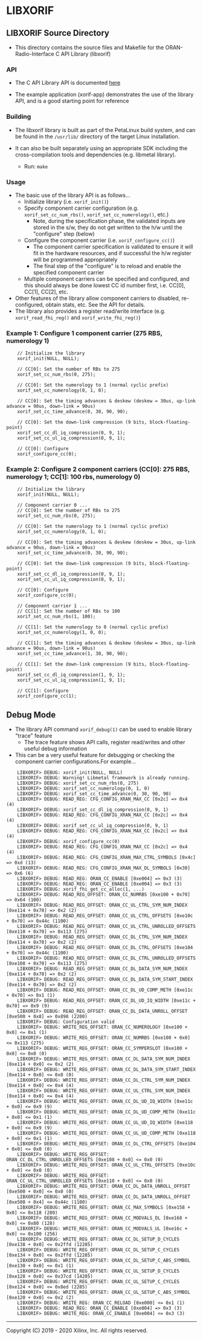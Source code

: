# LIBXORIF

## LIBXORIF Source Directory

* This directory contains the source files and Makefile for the ORAN-Radio-Interface C API Library (libxorif)

### API

* The C API Library API is documented [here](../../doc/html/group__libxorif-api.html)

* The example application (xorif-app) demonstrates the use of the library API, and is a good starting point for reference

### Building

* The libxorif library is built as part of the PetaLinux build system, and can be found in the `/usr/lib/` directory of the target Linux installation.

* It can also be built separately using an appropriate SDK including the cross-compilation tools and dependencies (e.g. libmetal library).

    * Run: `make`
	
### Usage

* The basic use of the library API is as follows...
	* Initialize library (i.e. `xorif_init()`)
	* Specify component carrier configuration (e.g. `xorif_set_cc_num_rbs()`, `xorif_set_cc_numerology()`, etc.)
		* Note, during the specification phase, the validated inputs are stored in the s/w, they do not get written to the h/w until the "configure" step (below)
	* Configure the component carrier (i.e. `xorif_configure_cc()`)
		* The component carrier specification is validated to ensure it will fit in the hardware resources, and if successful the h/w register will be programmed appropriately
		* The final step of the "configure" is to reload and enable the specified component carrier
	* Multiple component carriers can be specified and configured, and this should always be done lowest CC id number first, i.e. CC[0], CC[1], CC[2], etc.
* Other features of the library allow component carriers to disabled, re-configured, obtain stats, etc. See the API for details.
* The library also provides a register read/write interface (e.g. `xorif_read_fhi_reg()` and `xorif_write_fhi_reg()`)

### Example 1: Configure 1 component carrier (275 RBS, numerology 1)

~~~
	// Initialize the library
	xorif_init(NULL, NULL);
	
	// CC[0]: Set the number of RBs to 275
	xorif_set_cc_num_rbs(0, 275);
	
	// CC[0]: Set the numerology to 1 (normal cyclic prefix)
	xorif_set_cc_numerology(0, 1, 0);
	
	// CC[0]: Set the timing advances & deskew (deskew = 30us, up-link advance = 90us, down-link = 90us)
	xorif_set_cc_time_advance(0, 30, 90, 90);
	
	// CC[0]: Set the down-link compression (9 bits, block-floating-point)
	xorif_set_cc_dl_iq_compression(0, 9, 1);
	xorif_set_cc_ul_iq_compression(0, 9, 1);
	
	// CC[0]: Configure
	xorif_configure_cc(0);
~~~

### Example 2: Configure 2 component carriers (CC[0]: 275 RBS, numerology 1; CC[1]: 100 rbs, numerology 0)

~~~
	// Initialize the library
	xorif_init(NULL, NULL);
	
	// Component carrier 0 ...
	// CC[0]: Set the number of RBs to 275
	xorif_set_cc_num_rbs(0, 275);
	
	// CC[0]: Set the numerology to 1 (normal cyclic prefix)
	xorif_set_cc_numerology(0, 1, 0);
	
	// CC[0]: Set the timing advances & deskew (deskew = 30us, up-link advance = 90us, down-link = 90us)
	xorif_set_cc_time_advance(0, 30, 90, 90);
	
	// CC[0]: Set the down-link compression (9 bits, block-floating-point)
	xorif_set_cc_dl_iq_compression(0, 9, 1);
	xorif_set_cc_ul_iq_compression(0, 9, 1);
	
	// CC[0]: Configure
	xorif_configure_cc(0);
	
	// Component carrier 1 ...
	// CC[1]: Set the number of RBs to 100
	xorif_set_cc_num_rbs(1, 100);
	
	// CC[1]: Set the numerology to 0 (normal cyclic prefix)
	xorif_set_cc_numerology(1, 0, 0);
	
	// CC[1]: Set the timing advances & deskew (deskew = 30us, up-link advance = 90us, down-link = 90us)
	xorif_set_cc_time_advance(1, 30, 90, 90);
	
	// CC[1]: Set the down-link compression (9 bits, block-floating-point)
	xorif_set_cc_dl_iq_compression(1, 9, 1);
	xorif_set_cc_ul_iq_compression(1, 9, 1);
	
	// CC[1]: Configure
	xorif_configure_cc(1);
~~~

## Debug Mode

* The library API command `xorif_debug(1)` can be used to enable library "trace" feature
	* The trace feature shows API calls, register read/writes and other useful debug information
* This can be a very useful feature for debugging or checking the component carrier configurations.For example...

~~~
	LIBXORIF> DEBUG: xorif_init(NULL, NULL)
	LIBXORIF> DEBUG: Warning! Libmetal framework is already running.
	LIBXORIF> DEBUG: xorif_set_cc_num_rbs(0, 275)
	LIBXORIF> DEBUG: xorif_set_cc_numerology(0, 1, 0)
	LIBXORIF> DEBUG: xorif_set_cc_time_advance(0, 30, 90, 90)
	LIBXORIF> DEBUG: READ_REG: CFG_CONFIG_XRAN_MAX_CC [0x2c] => 0x4 (4)
	LIBXORIF> DEBUG: xorif_set_cc_dl_iq_compression(0, 9, 1)
	LIBXORIF> DEBUG: READ_REG: CFG_CONFIG_XRAN_MAX_CC [0x2c] => 0x4 (4)
	LIBXORIF> DEBUG: xorif_set_cc_ul_iq_compression(0, 9, 1)
	LIBXORIF> DEBUG: READ_REG: CFG_CONFIG_XRAN_MAX_CC [0x2c] => 0x4 (4)
	LIBXORIF> DEBUG: xorif_configure_cc(0)
	LIBXORIF> DEBUG: READ_REG: CFG_CONFIG_XRAN_MAX_CC [0x2c] => 0x4 (4)
	LIBXORIF> DEBUG: READ_REG: CFG_CONFIG_XRAN_MAX_CTRL_SYMBOLS [0x4c] => 0xd (13)
	LIBXORIF> DEBUG: READ_REG: CFG_CONFIG_XRAN_MAX_DL_SYMBOLS [0x30] => 0x6 (6)
	LIBXORIF> DEBUG: READ_REG: ORAN_CC_ENABLE [0xe004] => 0x3 (3)
	LIBXORIF> DEBUG: READ_REG: ORAN_CC_ENABLE [0xe004] => 0x3 (3)
	LIBXORIF> DEBUG: xorif_fhi_get_cc_alloc(1, ...)
	LIBXORIF> DEBUG: READ_REG_OFFSET: ORAN_CC_NUMRBS [0xe100 + 0x70] => 0x64 (100)
	LIBXORIF> DEBUG: READ_REG_OFFSET: ORAN_CC_UL_CTRL_SYM_NUM_INDEX [0xe114 + 0x70] => 0x2 (2)
	LIBXORIF> DEBUG: READ_REG_OFFSET: ORAN_CC_UL_CTRL_OFFSETS [0xe10c + 0x70] => 0x44c (1100)
	LIBXORIF> DEBUG: READ_REG_OFFSET: ORAN_CC_UL_CTRL_UNROLLED_OFFSETS [0xe110 + 0x70] => 0x113 (275)
	LIBXORIF> DEBUG: READ_REG_OFFSET: ORAN_CC_DL_CTRL_SYM_NUM_INDEX [0xe114 + 0x70] => 0x2 (2)
	LIBXORIF> DEBUG: READ_REG_OFFSET: ORAN_CC_DL_CTRL_OFFSETS [0xe104 + 0x70] => 0x44c (1100)
	LIBXORIF> DEBUG: READ_REG_OFFSET: ORAN_CC_DL_CTRL_UNROLLED_OFFSETS [0xe108 + 0x70] => 0x113 (275)
	LIBXORIF> DEBUG: READ_REG_OFFSET: ORAN_CC_DL_DATA_SYM_NUM_INDEX [0xe114 + 0x70] => 0x2 (2)
	LIBXORIF> DEBUG: READ_REG_OFFSET: ORAN_CC_DL_DATA_SYM_START_INDEX [0xe114 + 0x70] => 0x2 (2)
	LIBXORIF> DEBUG: READ_REG_OFFSET: ORAN_CC_DL_UD_COMP_METH [0xe11c + 0x70] => 0x1 (1)
	LIBXORIF> DEBUG: READ_REG_OFFSET: ORAN_CC_DL_UD_IQ_WIDTH [0xe11c + 0x70] => 0x9 (9)
	LIBXORIF> DEBUG: READ_REG_OFFSET: ORAN_CC_DL_DATA_UNROLL_OFFSET [0xe500 + 0x8] => 0x898 (2200)
	LIBXORIF> DEBUG: Configuration valid
	LIBXORIF> DEBUG: WRITE_REG_OFFSET: ORAN_CC_NUMEROLOGY [0xe100 + 0x0] <= 0x1 (1)
	LIBXORIF> DEBUG: WRITE_REG_OFFSET: ORAN_CC_NUMRBS [0xe100 + 0x0] <= 0x113 (275)
	LIBXORIF> DEBUG: WRITE_REG_OFFSET: ORAN_CC_SYMPERSLOT [0xe100 + 0x0] <= 0x0 (0)
	LIBXORIF> DEBUG: WRITE_REG_OFFSET: ORAN_CC_DL_DATA_SYM_NUM_INDEX [0xe114 + 0x0] <= 0x2 (2)
	LIBXORIF> DEBUG: WRITE_REG_OFFSET: ORAN_CC_DL_DATA_SYM_START_INDEX [0xe114 + 0x0] <= 0x0 (0)
	LIBXORIF> DEBUG: WRITE_REG_OFFSET: ORAN_CC_DL_CTRL_SYM_NUM_INDEX [0xe114 + 0x0] <= 0x4 (4)
	LIBXORIF> DEBUG: WRITE_REG_OFFSET: ORAN_CC_UL_CTRL_SYM_NUM_INDEX [0xe114 + 0x0] <= 0x4 (4)
	LIBXORIF> DEBUG: WRITE_REG_OFFSET: ORAN_CC_DL_UD_IQ_WIDTH [0xe11c + 0x0] <= 0x9 (9)
	LIBXORIF> DEBUG: WRITE_REG_OFFSET: ORAN_CC_DL_UD_COMP_METH [0xe11c + 0x0] <= 0x1 (1)
	LIBXORIF> DEBUG: WRITE_REG_OFFSET: ORAN_CC_UL_UD_IQ_WIDTH [0xe118 + 0x0] <= 0x9 (9)
	LIBXORIF> DEBUG: WRITE_REG_OFFSET: ORAN_CC_UL_UD_COMP_METH [0xe118 + 0x0] <= 0x1 (1)
	LIBXORIF> DEBUG: WRITE_REG_OFFSET: ORAN_CC_DL_CTRL_OFFSETS [0xe104 + 0x0] <= 0x0 (0)
	LIBXORIF> DEBUG: WRITE_REG_OFFSET: ORAN_CC_DL_CTRL_UNROLLED_OFFSETS [0xe108 + 0x0] <= 0x0 (0)
	LIBXORIF> DEBUG: WRITE_REG_OFFSET: ORAN_CC_UL_CTRL_OFFSETS [0xe10c + 0x0] <= 0x0 (0)
	LIBXORIF> DEBUG: WRITE_REG_OFFSET: ORAN_CC_UL_CTRL_UNROLLED_OFFSETS [0xe110 + 0x0] <= 0x0 (0)
	LIBXORIF> DEBUG: WRITE_REG_OFFSET: ORAN_CC_DL_DATA_UNROLL_OFFSET [0xe500 + 0x0] <= 0x0 (0)
	LIBXORIF> DEBUG: WRITE_REG_OFFSET: ORAN_CC_DL_DATA_UNROLL_OFFSET [0xe500 + 0x4] <= 0x44c (1100)
	LIBXORIF> DEBUG: WRITE_REG_OFFSET: ORAN_CC_MAX_SYMBOLS [0xe158 + 0x0] <= 0x118 (280)
	LIBXORIF> DEBUG: WRITE_REG_OFFSET: ORAN_CC_MODVALS_DL [0xe168 + 0x0] <= 0x80 (128)
	LIBXORIF> DEBUG: WRITE_REG_OFFSET: ORAN_CC_MODVALS_UL [0xe16c + 0x0] <= 0x100 (256)
	LIBXORIF> DEBUG: WRITE_REG_OFFSET: ORAN_CC_DL_SETUP_D_CYCLES [0xe138 + 0x0] <= 0x2ffd (12285)
	LIBXORIF> DEBUG: WRITE_REG_OFFSET: ORAN_CC_DL_SETUP_C_CYCLES [0xe134 + 0x0] <= 0x2ffd (12285)
	LIBXORIF> DEBUG: WRITE_REG_OFFSET: ORAN_CC_DL_SETUP_C_ABS_SYMBOL [0xe130 + 0x0] <= 0x1 (1)
	LIBXORIF> DEBUG: WRITE_REG_OFFSET: ORAN_CC_UL_SETUP_D_CYCLES [0xe128 + 0x0] <= 0x37cd (14285)
	LIBXORIF> DEBUG: WRITE_REG_OFFSET: ORAN_CC_UL_SETUP_C_CYCLES [0xe124 + 0x0] <= 0x8ed (2285)
	LIBXORIF> DEBUG: WRITE_REG_OFFSET: ORAN_CC_UL_SETUP_C_ABS_SYMBOL [0xe120 + 0x0] <= 0x2 (2)
	LIBXORIF> DEBUG: WRITE_REG: ORAN_CC_RELOAD [0xe000] <= 0x1 (1)
	LIBXORIF> DEBUG: READ_REG: ORAN_CC_ENABLE [0xe004] => 0x3 (3)
	LIBXORIF> DEBUG: WRITE_REG: ORAN_CC_ENABLE [0xe004] <= 0x3 (3)
~~~

---

Copyright (C) 2019 - 2020  Xilinx, Inc.  All rights reserved.
